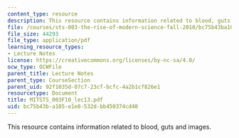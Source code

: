 ```yaml
---
content_type: resource
description: This resource contains information related to blood, guts and images.
file: /courses/sts-003-the-rise-of-modern-science-fall-2010/bc75b43ba105e1e8532dbb450374cd40_MITSTS_003F10_lec13.pdf
file_size: 44293
file_type: application/pdf
learning_resource_types:
- Lecture Notes
license: https://creativecommons.org/licenses/by-nc-sa/4.0/
ocw_type: OCWFile
parent_title: Lecture Notes
parent_type: CourseSection
parent_uid: 92f1035d-07c7-23cf-bcfc-4a2b1cf826e1
resourcetype: Document
title: MITSTS_003F10_lec13.pdf
uid: bc75b43b-a105-e1e8-532d-bb450374cd40
---
```

This resource contains information related to blood, guts and images.